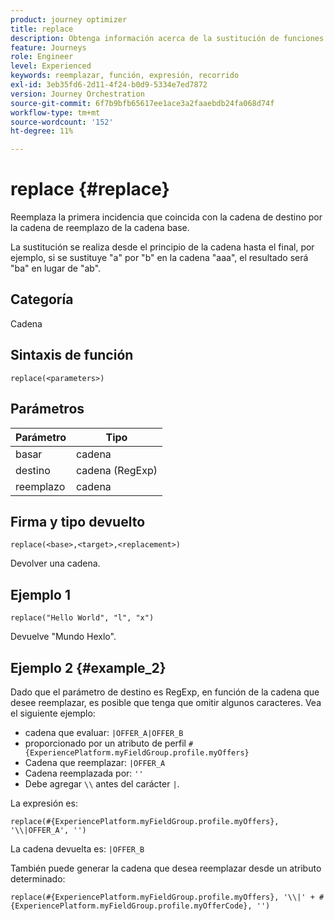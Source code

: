 ```yaml
---
product: journey optimizer
title: replace
description: Obtenga información acerca de la sustitución de funciones
feature: Journeys
role: Engineer
level: Experienced
keywords: reemplazar, función, expresión, recorrido
exl-id: 3eb35fd6-2d11-4f24-b0d9-5334e7ed7872
version: Journey Orchestration
source-git-commit: 6f7b9bfb65617ee1ace3a2faaebdb24fa068d74f
workflow-type: tm+mt
source-wordcount: '152'
ht-degree: 11%

---
```


# replace {#replace}

Reemplaza la primera incidencia que coincida con la cadena de destino por la cadena de reemplazo de la cadena base.

La sustitución se realiza desde el principio de la cadena hasta el final, por ejemplo, si se sustituye &quot;a&quot; por &quot;b&quot; en la cadena &quot;aaa&quot;, el resultado será &quot;ba&quot; en lugar de &quot;ab&quot;.

## Categoría

Cadena

## Sintaxis de función

`replace(<parameters>)`

## Parámetros

| Parámetro | Tipo |
|-----------|--------------|
| basar | cadena |
| destino | cadena (RegExp) |
| reemplazo | cadena |

## Firma y tipo devuelto

`replace(<base>,<target>,<replacement>)`

Devolver una cadena.

## Ejemplo 1

`replace("Hello World", "l", "x")`

Devuelve &quot;Mundo Hexlo&quot;.

## Ejemplo 2 {#example_2}

Dado que el parámetro de destino es RegExp, en función de la cadena que desee reemplazar, es posible que tenga que omitir algunos caracteres. Vea el siguiente ejemplo:

* cadena que evaluar: `|OFFER_A|OFFER_B`
* proporcionado por un atributo de perfil `#{ExperiencePlatform.myFieldGroup.profile.myOffers}`
* Cadena que reemplazar: `|OFFER_A`
* Cadena reemplazada por: `''`
* Debe agregar `\\` antes del carácter `|`.

La expresión es:

`replace(#{ExperiencePlatform.myFieldGroup.profile.myOffers}, '\\|OFFER_A', '')`

La cadena devuelta es: `|OFFER_B`

También puede generar la cadena que desea reemplazar desde un atributo determinado:

`replace(#{ExperiencePlatform.myFieldGroup.profile.myOffers}, '\\|' + #{ExperiencePlatform.myFieldGroup.profile.myOfferCode}, '')`
